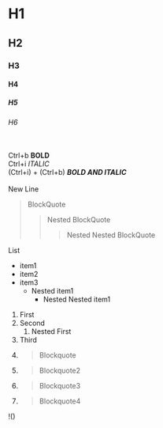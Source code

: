 # H1
## H2
### H3
#### H4
##### H5
###### H6
\
Ctrl+b **BOLD** \
Ctrl+i *ITALIC* \
(Ctrl+i) + (Ctrl+b) ***BOLD AND ITALIC*** \
\
New Line

> BlockQuote
>> Nested BlockQuote
>>> Nested Nested BlockQuote

List
- item1
- item2
- item3
  - Nested item1
    - Nested Nested item1

1. First
2. Second
   1. Nested First
3. Third
4. > Blockquote
5. > Blockquote2
6. > Blockquote3
7. > Blockquote4


!()